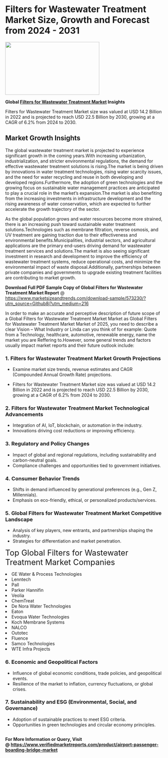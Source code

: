 <H1>Filters for Wastewater Treatment Market Size, Growth and Forecast from 2024 - 2031</H1><img class="aligncenter size-medium wp-image-584254" src="https://thirdeyenews.in/wp-content/uploads/2024/09/Global-Market-Research-300x168.jpeg" alt="" width="300" height="168" /><p><strong>Global&nbsp;<a href="https://www.marketsizeandtrends.com/download-sample/573230/?utm_source=Github8j?utm_medium=216">Filters for Wastewater Treatment Market</a> Insights</strong></p><p>Filters for Wastewater Treatment Market size was valued at USD 14.2 Billion in 2022 and is projected to reach USD 22.5 Billion by 2030, growing at a CAGR of 6.2% from 2024 to 2030.</p><p><h2>Market Growth Insights</h2> <p>The global wastewater treatment market is projected to experience significant growth in the coming years.With increasing urbanization, industrialization, and stricter environmental regulations, the demand for effective wastewater treatment solutions is rising.The market is being driven by innovations in water treatment technologies, rising water scarcity issues, and the need for water recycling and reuse in both developing and developed regions.Furthermore, the adoption of green technologies and the growing focus on sustainable water management practices are anticipated to play a crucial role in the market’s expansion.The market is also benefiting from the increasing investments in infrastructure development and the rising awareness of water conservation, which are expected to further accelerate the growth trajectory of the sector.</p> <p>As the global population grows and water resources become more strained, there is an increasing push toward sustainable water treatment solutions.Technologies such as membrane filtration, reverse osmosis, and UV treatment are gaining traction due to their effectiveness and environmental benefits.Municipalities, industrial sectors, and agricultural applications are the primary end-users driving demand for wastewater treatment services and solutions.The market is also seeing significant investment in research and development to improve the efficiency of wastewater treatment systems, reduce operational costs, and minimize the environmental impact of waste disposal.Additionally, partnerships between private companies and governments to upgrade existing treatment facilities are contributing to market growth.</p> <p><span class=""><strong>Download Full PDF Sample Copy of Global Filters for Wastewater Treatment Market Report</strong> @ <a href="https://www.marketsizeandtrends.com/download-sample/573230/?utm_source=Github8j?utm_medium=216" target="_blank">https://www.marketsizeandtrends.com/download-sample/573230/?utm_source=Github8j?utm_medium=216</a></span></p><p>In order to make an accurate and perceptive description of future scope of a Global&nbsp;Filters for Wastewater Treatment Market Market as Global&nbsp;Filters for Wastewater Treatment Market Market of 2025, you need to describe a clear Vision &ndash; What Industry or Linda can you think of for example: Quote from a Technology, healthcare, automotive, renewable energy, name the market you are Reffering to.However, some general trends and factors usually impact market reports and their future outlook include:</p><h3>1.&nbsp;<strong>Filters for Wastewater Treatment Market Growth Projections</strong></h3><ul><li>Examine market size trends, revenue estimates and CAGR (Compounded Annual Growth Rate) projections.</li><li><p>Filters for Wastewater Treatment Market size was valued at USD 14.2 Billion in 2022 and is projected to reach USD 22.5 Billion by 2030, growing at a CAGR of 6.2% from 2024 to 2030.</p></li></ul><h3>2.&nbsp;<strong>Filters for Wastewater Treatment Market Technological Advancements</strong></h3><ul><li>Integration of AI, IoT, blockchain, or automation in the industry.</li><li>Innovations driving cost reductions or improving efficiency.</li></ul><h3>3.&nbsp;<strong>Regulatory and Policy Changes</strong></h3><ul><li>Impact of global and regional regulations, including sustainability and carbon-neutral goals.</li><li>Compliance challenges and opportunities tied to government initiatives.</li></ul><h3>4.&nbsp;<strong>Consumer Behavior Trends</strong></h3><ul><li>Shifts in demand influenced by generational preferences (e.g., Gen Z, Millennials).</li><li>Emphasis on eco-friendly, ethical, or personalized products/services.</li></ul><h3>5.&nbsp;<strong>Global Filters for Wastewater Treatment Market Competitive Landscape</strong></h3><ul><li>Analysis of key players, new entrants, and partnerships shaping the industry.</li><li>Strategies for differentiation and market penetration.</li></ul><p data-pm-slice="1 1 []"><span style="color: inherit; font-family: inherit; font-size: 25px;">Top Global Filters for Wastewater Treatment Market Companies</span></p><div class="" data-test-id=""><p><li>GE Water & Process Technologies</li><li> Lenntech</li><li> Pall</li><li> Parker Hannifin</li><li> Veolia</li><li> ChemTreat</li><li> De Nora Water Technologies</li><li> Eaton</li><li> Evoqua Water Technologies</li><li> Koch Membrane Systems</li><li> NALCO</li><li> Outotec</li><li> Fluence</li><li> Samco Technologies</li><li> WTE Infra Projects</li></p></div><h3>6.&nbsp;<strong>Economic and Geopolitical Factors</strong></h3><ul><li>Influence of global economic conditions, trade policies, and geopolitical events.</li><li>Resilience of the market to inflation, currency fluctuations, or global crises.</li></ul><h3>7.&nbsp;<strong>Sustainability and ESG (Environmental, Social, and Governance)</strong></h3><ul><li>Adoption of sustainable practices to meet ESG criteria.</li><li>Opportunities in green technologies and circular economy principles.</li></ul><h2><strong style="font-size: 14px;">For More Information or Query, Visit @&nbsp;</strong><a style="background-color: #ffffff; font-size: 14px;" href="https://www.marketsizeandtrends.com/report/filters-for-wastewater-treatment-market/" target="_blank">https://www.verifiedmarketreports.com/product/airport-passenger-boarding-bridge-market</a></h2>